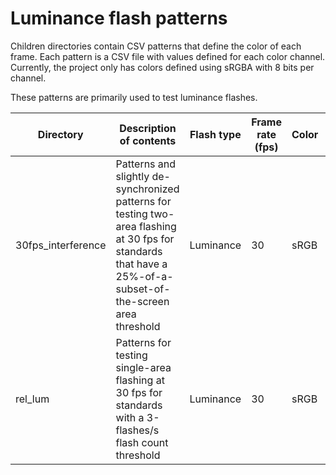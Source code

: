 # Luminance flash patterns
Children directories contain CSV patterns that define the color of each frame.
Each pattern is a CSV file with values defined for each color channel.
Currently, the project only has colors defined using sRGBA with 8 bits per channel.

These patterns are primarily used to test luminance flashes.


| Directory | Description of contents | Flash type | Frame rate (fps) | Color | Dynamic Range | iso |itu_r1702 | ofcom | trace24 | wcag2 | nab_j |
| --- | --- | --- | --- | --- | --- | --- | --- | --- | --- | --- | --- |
| 30fps_interference | Patterns and slightly de-synchronized patterns for testing two-area flashing at 30 fps for standards that have a 25%-of-a-subset-of-the-screen area threshold | Luminance | 30 | sRGB | SDR | x | x | x | ✔️ | ✔️ | x |
| rel_lum | Patterns for testing single-area flashing at 30 fps for standards with a 3-flashes/s flash count threshold | Luminance | 30 | sRGB | SDR | ✔️ | ✔️ | ✔️ | ✔️ | ✔️ | x |
